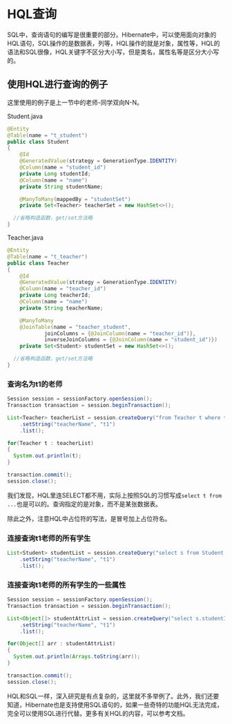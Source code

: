 # HQL查询

SQL中，查询语句的编写是很重要的部分。Hibernate中，可以使用面向对象的HQL语句，SQL操作的是数据表，列等，HQL操作的就是对象，属性等，HQL的语法和SQL很像，HQL关键字不区分大小写，但是类名，属性名等是区分大小写的。

## 使用HQL进行查询的例子

这里使用的例子是上一节中的老师-同学双向N-N。

Student.java
```java
@Entity
@Table(name = "t_student")
public class Student
{
	@Id
	@GeneratedValue(strategy = GenerationType.IDENTITY)
	@Column(name = "student_id")
	private Long studentId;
	@Column(name = "name")
	private String studentName;

	@ManyToMany(mappedBy = "studentSet")
	private Set<Teacher> teacherSet = new HashSet<>();

  //省略构造函数，get/set方法略
}
```

Teacher.java
```java
@Entity
@Table(name = "t_teacher")
public class Teacher
{
	@Id
	@GeneratedValue(strategy = GenerationType.IDENTITY)
	@Column(name = "teacher_id")
	private Long teacherId;
	@Column(name = "name")
	private String teacherName;

	@ManyToMany
	@JoinTable(name = "teacher_student",
			joinColumns = {@JoinColumn(name = "teacher_id")},
			inverseJoinColumns = {@JoinColumn(name = "student_id")})
	private Set<Student> studentSet = new HashSet<>();

  //省略构造函数，get/set方法略
}
```

### 查询名为t1的老师

```java
Session session = sessionFactory.openSession();
Transaction transaction = session.beginTransaction();

List<Teacher> teacherList = session.createQuery("from Teacher t where t.teacherName = :teacherName")
    .setString("teacherName", "t1")
    .list();

for(Teacher t : teacherList)
{
  System.out.println(t);
}

transaction.commit();
session.close();
```

我们发现，HQL里连SELECT都不用，实际上按照SQL的习惯写成`select t from ...`也是可以的。查询指定的是对象，而不是某张数据表。

除此之外，注意HQL中占位符的写法，是冒号加上占位符名。

### 连接查询t1老师的所有学生

```java
List<Student> studentList = session.createQuery("select s from Student s inner join s.teacherSet t where t.teacherName = :teacherName")
    .setString("teacherName", "t1")
    .list();
```

### 连接查询t1老师的所有学生的一些属性

```java
Session session = sessionFactory.openSession();
Transaction transaction = session.beginTransaction();

List<Object[]> studentAttrList = session.createQuery("select s.studentId, s.studentName from Student s inner join s.teacherSet t where t.teacherName = :teacherName")
    .setString("teacherName", "t1")
    .list();

for(Object[] arr : studentAttrList)
{
  System.out.println(Arrays.toString(arr));
}

transaction.commit();
session.close();
```

HQL和SQL一样，深入研究是有点复杂的，这里就不多举例了。此外，我们还要知道，Hibernate也是支持使用SQL语句的，如果一些奇特的功能HQL无法完成，完全可以使用SQL进行代替。更多有关HQL的内容，可以参考文档。

